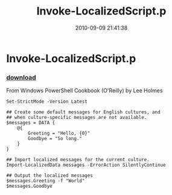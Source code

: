 ﻿---
pid:            2181
poster:         Lee Holmes
title:          Invoke-LocalizedScript.p
date:           2010-09-09 21:41:38
format:         posh
parent:         0
parent:         0

---

# Invoke-LocalizedScript.p

### [download](2181.ps1)

From Windows PowerShell Cookbook (O'Reilly) by Lee Holmes

```posh
Set-StrictMode -Version Latest

## Create some default messages for English cultures, and
## when culture-specific messages are not available.
$messages = DATA {
    @{
        Greeting = "Hello, {0}"
        Goodbye = "So long."
    }
}

## Import localized messages for the current culture.
Import-LocalizedData messages -ErrorAction SilentlyContinue

## Output the localized messages
$messages.Greeting -f "World"
$messages.Goodbye
```
